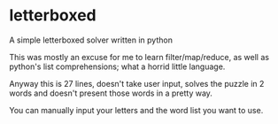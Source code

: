 # letterboxed
A simple letterboxed solver written in python

This was mostly an excuse for me to learn filter/map/reduce, as well as python's list comprehensions; what a horrid little language.

Anyway this is 27 lines, doesn't take user input, solves the puzzle in 2 words and doesn't present those words in a pretty way.

You can manually input your letters and the word list you want to use.
